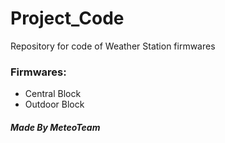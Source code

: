 # Project_Code
Repository for code of Weather Station firmwares
### Firmwares:
- Central Block
- Outdoor Block

##### *Made By MeteoTeam*
